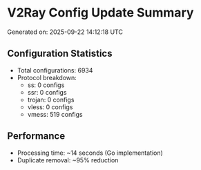# V2Ray Config Update Summary
Generated on: 2025-09-22 14:12:18 UTC

## Configuration Statistics
- Total configurations: 6934
- Protocol breakdown:
  - ss: 0 configs
  - ssr: 0 configs
  - trojan: 0 configs
  - vless: 0 configs
  - vmess: 519 configs

## Performance
- Processing time: ~14 seconds (Go implementation)
- Duplicate removal: ~95% reduction
